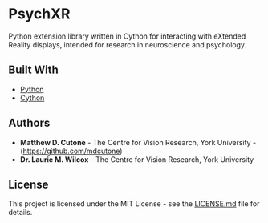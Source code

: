 # PsychXR

Python extension library written in Cython for interacting with eXtended Reality displays, intended for research in neuroscience and psychology.

## Built With

* [Python](https://www.python.org/)
* [Cython](http://cython.org/)

## Authors

* **Matthew D. Cutone** - The Centre for Vision Research, York University - (https://github.com/mdcutone)
* **Dr. Laurie M. Wilcox** - The Centre for Vision Research, York University

## License

This project is licensed under the MIT License - see the [LICENSE.md](LICENSE.md) file for details.

